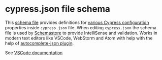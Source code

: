 # cypress.json file schema

This [schema file](cypress.schema.json) provides definitions for
[various Cypress configuration](https://on.cypress.io/configuration) properties
inside `cypress.json` file.
When editing `cypress.json` the schema file is used by
[Schemastore](http://schemastore.org/json/) to provide IntelliSense and
validation. Works in modern text editors like VSCode, WebStorm and Atom with help with the
help of [autocomplete-json plugin](https://atom.io/packages/autocomplete-json).

See [VSCode documentation](https://code.visualstudio.com/docs/languages/json)
